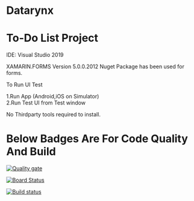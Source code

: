 # Datarynx


<h1>To-Do List Project</h1>

IDE: Visual Studio 2019 

XAMARIN.FORMS Version 5.0.0.2012 Nuget Package has been used for forms.

To Run UI Test

1.Run App (Android,iOS on Simulator) <br>
2.Run Test UI from Test window


No Thirdparty tools required to install.

<h1>Below Badges Are For Code Quality And Build</h1>

[![Quality gate](https://sonarcloud.io/api/project_badges/quality_gate?project=Datarynx)](https://sonarcloud.io/dashboard?id=Datarynx)

[![Board Status](https://myarmoor.visualstudio.com/8f7b81cf-0828-4da8-8d52-c9caddcdc3cd/66f7ba17-365d-4854-bf0e-da77812cd415/_apis/work/boardbadge/9aeef5bb-ea52-495c-9115-1894abd215c2)](https://myarmoor.visualstudio.com/8f7b81cf-0828-4da8-8d52-c9caddcdc3cd/_boards/board/t/66f7ba17-365d-4854-bf0e-da77812cd415/Microsoft.RequirementCategory/)


[![Build status](https://myarmoor.visualstudio.com/Datarynx/_apis/build/status/Datarynx-Xamarin.Android-CI)](https://myarmoor.visualstudio.com/Datarynx/_build/latest?definitionId=14)

